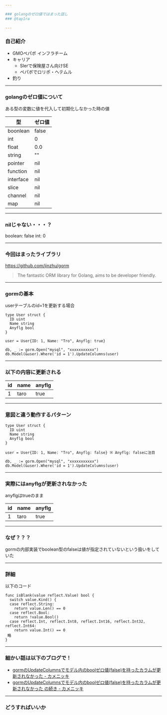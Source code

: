 ```yaml
---

### golangのゼロ値ではまった話し
### @tap1ra

---
```


### 自己紹介
- GMOペパボ インフラチーム
- キャリア
  + SIerで保険屋さん向けSE
  + ペパボでロリポ・ヘテムル
- 釣り

---

### golangのゼロ値について

ある型の変数に値を代入して初期化しなかった時の値

| 型        | ゼロ値                    |
| --------- | ------------------------- |
| boonlean  | false                     |
| int       | 0                         |
| float     | 0.0                       |
| string    | ""               |
| pointer   | nil |
| function  | nil |
| interface | nil |
| slice     | nil |
| channel   | nil |
| map       | nil |

---

### nilじゃない・・・？
boolean: false
int: 0

---

### 今回はまったライブラリ

https://github.com/jinzhu/gorm

> The fantastic ORM library for Golang, aims to be developer friendly.

---

### gormの基本
userテーブルのid=1を更新する場合

```golang
type User struct {
  ID uint
  Name string
  Anyflg bool
}

user = User{ID: 1, Name: "Tro", Anyflg: true}

db, _ := gorm.Open("mysql", "xxxxxxxxxxx")
db.Model(&user).Where('id = 1').UpdateColumns(user)
```

---

### 以下の内容に更新される
| id  | name | anyflg |
| --- | ---- | ------ |
| 1   | taro | true   |


---

### 意図と違う動作するパターン

```golang
type User struct {
  ID uint
  Name string
  Anyflg bool
}

user = User{ID: 1, Name: "Tro", Anyflg: false} ※ Anyflg: falseに注目

db, _ := gorm.Open("mysql", "xxxxxxxxxxx")
db.Model(&user).Where('id = 1').UpdateColumns(user)
```

---

### 実際にはanyflgが更新されなかった
anyflgはtrueのまま

| id  | name | anyflg |
| --- | ---- | ------ |
| 1   | taro | true   |

---

### なぜ？？？

gormの内部実装でboolean型のfalseは値が指定されていないという扱いをしていた

---

### 詳細
以下のコード

```golang
func isBlank(value reflect.Value) bool {
  switch value.Kind() {
  case reflect.String:
    return value.Len() == 0
  case reflect.Bool:
    return !value.Bool()
  case reflect.Int, reflect.Int8, reflect.Int16, reflect.Int32, reflect.Int64:
    return value.Int() == 0
 略
}
```

---

### 細かい話は以下のブログで！
- [gormのUpdateColumnsでモデル内のboolゼロ値(false)を持ったカラムが更新されなかった - カメニッキ](http://tapira.hatenablog.com/entry/2017/08/09/173718)
- [gormのUpdateColumnsでモデル内のboolゼロ値(false)を持ったカラムが更新されなかった の続き - カメニッキ](http://tapira.hatenablog.com/entry/2017/08/11/182249)

---

### どうすればいいか

